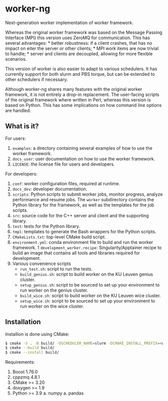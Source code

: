 # worker-ng

Next-generation worker implementation of worker framework.

Whereas the original worker framework was based on the
Message Passing Interface (MPI) this version uses ZeroMQ
for communication.  This has several advantages:
    * better robustness: if a client crashes, that has no
      impact on eiter the server or other clients;
    * MPI work items are now trivial to handle;
    * server and clients are decoupled, allowing for more
      flexible scenarios.

This version of worker is also easier to adapt to various
schedulers.  It has currently support for both slurm and PBS
torque, but can be extended to other schedulers if necessary.

Although worker-ng shares many features with the original
worker framework, it is not entirely a drop-in replacement.
The user-facing scripts of the original framework where
written in Perl, whereas this version is based on Python.
This has some implications on how command line options are
handled.


## What is it?

For users:

1. `examples`: a directory containing several examples of how to
   use the worker framework.
1. `docs_user`: user documentation on how to use the worker
   framework.
1. `LICENSE`: the license file for users and developers.

For developers:

1. `conf`: worker configuration files, required at runtime.
1. `docs_dev`: developer documentation.
1. `scripts`: Python scripts to submit worker jobs, monitor
   progress, analyze performance and resume jobs.  The `worker`
   subdirectory contains the Python library for the framework,
   as well as the templates for the job scripts.
1. `src`: source code for the C++ server and client and the
   supporting library.
1. `test`: tests for the Python library.
1. `tmpl`: templates to generate the Bash wrappers for the
   Python scripts.
1. `CMakeLists.txt`: top-level CMake build script.
1. `environment.yml`: conda environment file to build and run
   the worker framework.
1  `development_worker.recipe`: Singularity/Apptainer recipe to
   build an image that contains all tools and libraries required
   for development.
1. Various convenience scripts
    * `run_test.sh`: script to run the tests.
    * `build_genius.sh`: script to build worker on the KU Leuven genius
      cluster.
    * `setup_genius.sh`: script to be sourced to set up your environment
      to run worker on the genius cluster.
    * `build_wice.sh`: script to build worker on the KU Leuven wice
      cluster.
    * `setup_wice.sh`: script to be sourced to set up your environment
      to run worker on the wice cluster.


## Installation

Installion is done using CMake:

```bash
$ cmake -S . -B build/ -DSCHEDULER_NAME=slurm -DCMAKE_INSTALL_PREFIX=<where-you-want>
$ cmake --build build/
$ cmake --install build/
```

Requirements:
1. Boost 1.76.0
1. cppzmq 4.8.1
1. CMake >= 3.20
1. doxygen >= 1.9
1. Python >= 3.9
  a. numpy
  a. pandas
